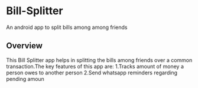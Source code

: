 # Bill-Splitter
An android app to split bills among among friends

## Overview
This Bill Splitter app helps in splitting the bills among friends over a common transaction.The key features of this app are:
1.Tracks amount of money a person owes to another person
2.Send whatsapp reminders regarding pending amoun

